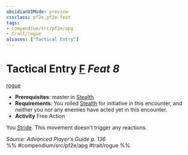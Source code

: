 ```yaml
---
obsidianUIMode: preview
cssclass: pf2e,pf2e-feat
tags:
- compendium/src/pf2e/apg
- trait/rogue
aliases: ["Tactical Entry"]
---
```

# Tactical Entry  [F](../../Rules/core-rulebook/chapter-9-playing-the-game.md#Actions "Free Action") *Feat 8*  
[rogue](../../Rules/traits/rogue.md)  

- **Prerequisites**: master in [Stealth](../skills.md#Stealth)
- **Requirements**: You rolled [Stealth](../skills.md#Stealth) for initiative in this encounter, and neither you nor any enemies have acted yet in this encounter.
- **Activity** Free Action

You [Stride](../../Rules/actions/stride.md). This movement doesn't trigger any reactions.

*Source: Advanced Player's Guide p. 136*  
%% #compendium/src/pf2e/apg #trait/rogue %%